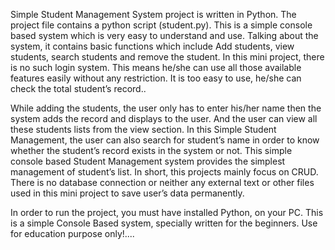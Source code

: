 
Simple Student Management System project is written in Python. The project file contains a python script (student.py). This is a simple console based system which is very easy to understand and use. Talking about the system, it contains basic functions which include Add students, view students, search students and remove the student. In this mini project, there is no such login system. This means he/she can use all those available features easily without any restriction. It is too easy to use, he/she can check the total student’s record..

While adding the students, the user only has to enter his/her name then the system adds the record and displays to the user. And the user can view all these students lists from the view section. In this Simple Student Management, the user can also search for student’s name in order to know whether the student’s record exists in the system or not. This simple console based Student Management system provides the simplest management of student’s list. In short, this projects mainly focus on CRUD. There is no database connection or neither any external text or other files used in this mini project to save user’s data permanently.


In order to run the project, you must have installed Python, on your PC. This is a simple Console Based system, specially written for the beginners. Use for education purpose only!....
